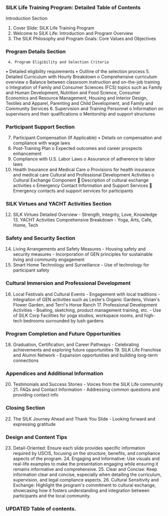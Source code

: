 
### SILK Life Training Program: Detailed Table of Contents
Introduction Section
1.	Cover Slide: SILK Life Training Program
2.	Welcome to SILK Life: Introduction and Program Overview
3.	The SILK Philosophy and Program Goals: Core Values and Objectives
  ### Program Details Section
  	 4. Program Eligibility and Selection Criteria
•	Detailed eligibility requirements
•	Outline of the selection process
5.	Detailed Curriculum with Hourly Breakdown
o	Comprehensive curriculum overview
o	Balance between classroom instruction and on-the-job training
o	Integration of Family and Consumer Sciences (FCS) topics such as Family and Human Development, Nutrition and Food Science, Consumer Economics and Resource Management, Housing and Interior Design, Textiles and Apparel, Parenting and Child Development, and Family and Community Services
6.	Supervision and Training Personnel
o	Information on supervisors and their qualifications
o	Mentorship and support structures 

### Participant Support Section 
7. Participant Compensation (If Applicable)
•	Details on compensation and compliance with wage laws
8.	Post-Training Plan
o	Expected outcomes and career prospects enhancement
9.	Compliance with U.S. Labor Laws
o	Assurance of adherence to labor laws
10.	Health Insurance and Medical Care
o	Provisions for health insurance and medical care
 	Cultural and Professional Development Activities
o	Cultural Exchange Component
	Description of cultural exchange activities
o	Emergency Contact Information and Support Services
	Emergency contacts and support services for participants
 ### SILK Virtues and YACHT Activities Section 
 12. SILK Virtues Detailed Overview - Strength, Integrity, Love, Knowledge 13. YACHT Activities Comprehensive Breakdown - Yoga, Arts, Cafe, Home, Tech
 ### Safety and Security Section
14. Living Arrangements and Safety Measures - Housing safety and security measures - Incorporation of GEN principles for sustainable living and community engagement
15. Smart Home Technology and Surveillance - Use of technology for participant safety
### Cultural Immersion and Professional Development
 16. Local Festivals and Cultural Events - Engagement with local traditions - Integration of GEN activities such as Leslie's Organic Gardens, Vivian's Flower Garden, and Terri's Horse Ranch 17. Professional Development Activities - Boating, sketching, product management training, etc. - Use of SILK Corp Facilities for yoga studios, workspace rooms, and high-tech bedrooms surrounded by lush gardens
### Program Completion and Future Opportunities
 18. Graduation, Certification, and Career Pathways - Celebrating achievements and exploring future opportunities 19. SILK Life Franchise and Alumni Network - Expansion opportunities and building long-term connections
### Appendices and Additional Information
20. Testimonials and Success Stories - Voices from the SILK Life community 21. FAQs and Contact Information - Addressing common questions and providing contact info
### Closing Section
 22. The SILK Journey Ahead and Thank You Slide - Looking forward and expressing gratitude
### Design and Content Tips
23. Detail-Oriented: Ensure each slide provides specific information required by USCIS, focusing on the structure, benefits, and compliance aspects of the program. 24. Engaging and Informative: Use visuals and real-life examples to make the presentation engaging while ensuring it remains informative and comprehensive. 25. Clear and Concise: Keep information clear and concise, especially when detailing the curriculum, supervision, and legal compliance aspects. 26. Cultural Sensitivity and Exchange: Highlight the program's commitment to cultural exchange, showcasing how it fosters understanding and integration between participants and the local community.
### UPDATED Table of contents. 




